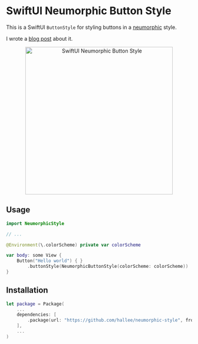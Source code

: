 # SwiftUI Neumorphic Button Style

This is a SwiftUI `ButtonStyle` for styling buttons in a [neumorphic](https://dribbble.com/shots/8297803-Skeuomorph-Mobile-Banking-Continuation) style.

I wrote a [blog post](https://blog.hal.codes/swiftui-neumorphism-button) about it.

<p align="center">
	<img src="https://s3.amazonaws.com/f.hal.codes/press.gif" width="400px" title="SwiftUI Neumorphic Button Style" />
</p align="center">

## Usage

```swift
import NeumorphicStyle

// ...

@Environment(\.colorScheme) private var colorScheme

var body: some View {
    Button("Hello world") { }
    	.buttonStyle(NeumorphicButtonStyle(colorScheme: colorScheme))
}
```

## Installation

```swift
let package = Package(
    ...
    dependencies: [
        .package(url: "https://github.com/hallee/neumorphic-style", from: "0.0.1")
    ],
    ...
)
```
